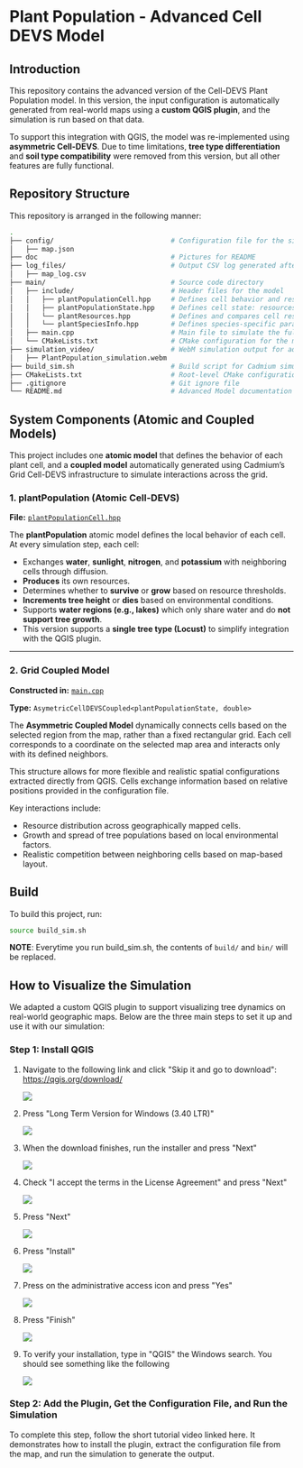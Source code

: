 # Plant Population - Advanced Cell DEVS Model

## Introduction
This repository contains the advanced version of the Cell-DEVS Plant Population model. In this version, the input configuration is automatically generated from real-world maps using a **custom QGIS plugin**, and the simulation is run based on that data.

To support this integration with QGIS, the model was re-implemented using **asymmetric Cell-DEVS**. Due to time limitations, **tree type differentiation** and **soil type compatibility** were removed from this version, but all other features are fully functional.

## Repository Structure
This repository is arranged in the following manner:

```sh
.
├── config/                             # Configuration file for the simulation
│   ├── map.json
├── doc                                 # Pictures for README
├── log_files/                          # Output CSV log generated after simulation
│   ├── map_log.csv
├── main/                               # Source code directory
│   ├── include/                        # Header files for the model
│   │   ├── plantPopulationCell.hpp     # Defines cell behavior and resource-based state updates
│   │   ├── plantPopulationState.hpp    # Defines cell state: resources, soil type, elevation, tree type, and height
│   │   └── plantResources.hpp          # Defines and compares cell resources (water, sunlight, nitrogen, potassium)
│   │   └── plantSpeciesInfo.hpp        # Defines species-specific parameters including supported soil types
│   ├── main.cpp                        # Main file to simulate the full system
│   └── CMakeLists.txt                  # CMake configuration for the main directory
├── simulation_video/                   # WebM simulation output for advanced model
│   ├── PlantPopulation_simulation.webm
├── build_sim.sh                        # Build script for Cadmium simulation
├── CMakeLists.txt                      # Root-level CMake configuration
├── .gitignore                          # Git ignore file
└── README.md                           # Advanced Model documentation
```

## System Components (Atomic and Coupled Models)

This project includes one **atomic model** that defines the behavior of each plant cell, and a **coupled model** automatically generated using Cadmium’s Grid Cell-DEVS infrastructure to simulate interactions across the grid.

### **1. plantPopulation (Atomic Cell-DEVS)**  
**File:** [`plantPopulationCell.hpp`](main/include/plantPopulationCell.hpp)  

The **plantPopulation** atomic model defines the local behavior of each cell. At every simulation step, each cell:
- Exchanges **water**, **sunlight**, **nitrogen**, and **potassium** with neighboring cells through diffusion.  
- **Produces** its own resources.  
- Determines whether to **survive** or **grow** based on resource thresholds.  
- **Increments tree height** or **dies** based on environmental conditions.
- Supports **water regions (e.g., lakes)** which only share water and do **not support tree growth**.
- This version supports a **single tree type (Locust)** to simplify integration with the QGIS plugin.

---

### **2. Grid Coupled Model**  
**Constructed in:** [`main.cpp`](main/main.cpp)
  
**Type:** `AsymetricCellDEVSCoupled<plantPopulationState, double>`

The **Asymmetric Coupled Model** dynamically connects cells based on the selected region from the map, rather than a fixed rectangular grid. Each cell corresponds to a coordinate on the selected map area and interacts only with its defined neighbors.

This structure allows for more flexible and realistic spatial configurations extracted directly from QGIS. Cells exchange information based on relative positions provided in the configuration file.

Key interactions include:
- Resource distribution across geographically mapped cells.
- Growth and spread of tree populations based on local environmental factors.
- Realistic competition between neighboring cells based on map-based layout.

## Build
To build this project, run:
```sh
source build_sim.sh
```

__NOTE__: Everytime you run build_sim.sh, the contents of `build/` and `bin/` will be replaced.

## **How to Visualize the Simulation**

We adapted a custom QGIS plugin to support visualizing tree dynamics on real-world geographic maps.
Below are the three main steps to set it up and use it with our simulation:

### **Step 1: Install QGIS**

1. Navigate to the following link and click "Skip it and go to download": https://qgis.org/download/

    ![](doc/qgis_1.png)

2. Press "Long Term Version for Windows (3.40 LTR)"

    ![](doc/qgis_2.png)

3. When the download finishes, run the installer and press "Next"

    ![](doc/qgis_3.png)

4. Check "I accept the terms in the License Agreement" and press "Next"

    ![](doc/qgis_4.png)

5. Press "Next"

    ![](doc/qgis_5.png)

6. Press "Install"

    ![](doc/qgis_6.png)

7. Press on the administrative access icon and press "Yes"

    ![](doc/qgis_7.png)

7. Press "Finish"

    ![](doc/qgis_8.png)

9. To verify your installation, type in "QGIS" the Windows search. You should see something like the following

    ![](doc/qgis_9.png)

### **Step 2: Add the Plugin, Get the Configuration File, and Run the Simulation**

To complete this step, follow the short tutorial video linked here. It demonstrates how to install the plugin, extract the configuration file from the map, and run the simulation to generate the output.
